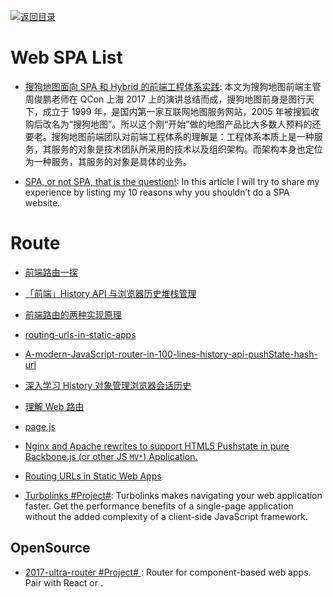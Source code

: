 [![返回目录](https://user-images.githubusercontent.com/5803001/38079637-ff0abcf0-3371-11e8-9b76-ad651620afc7.jpg)](https://github.com/wx-chevalier/Awesome-Lists)

# Web SPA List

* [搜狗地图面向 SPA 和 Hybrid 的前端工程体系实践](https://parg.co/UKS): 本文为搜狗地图前端主管周俊鹏老师在 QCon 上海 2017 上的演讲总结而成，搜狗地图前身是图行天下，成立于 1999 年，是国内第一家互联网地图服务网站，2005 年被搜狐收购后改名为“搜狗地图”。所以这个刚“开始”做的地图产品比大多数人预料的还要老。搜狗地图前端团队对前端工程体系的理解是：工程体系本质上是一种服务，其服务的对象是技术团队所采用的技术以及组织架构。而架构本身也定位为一种服务，其服务的对象是具体的业务。

- [SPA, or not SPA, that is the question!](https://parg.co/UiI): In this article I will try to share my experience by listing my 10 reasons why you shouldn’t do a SPA website.

# Route

* [前端路由一探](http://mp.weixin.qq.com/s/nh4HlXmN2auwkFZSflwZtw)

* [「前端」History API 与浏览器历史堆栈管理](https://github.com/ShowJoy-com/showjoy-blog/issues/2)

* [前端路由的两种实现原理](http://orangexc.xyz/2016/10/21/The-realization-principle-of-front-end-routin/)

* [routing-urls-in-static-apps](https://staticapps.org/articles/routing-urls-in-static-apps/)

* [A-modern-JavaScript-router-in-100-lines-history-api-pushState-hash-url](http://krasimirtsonev.com/blog/article/A-modern-JavaScript-router-in-100-lines-history-api-pushState-hash-url)

* [深入学习 History 对象管理浏览器会话历史](http://blog.codingplayboy.com/2016/12/10/browser_history/)

* [理解 Web 路由](https://parg.co/UM9)

* [page.js](https://github.com/visionmedia/page.js)

* [Nginx and Apache rewrites to support HTML5 Pushstate in pure Backbone.js (or other JS `MV*`) Application.](http://readystate4.com/2012/05/17/nginx-and-apache-rewrite-to-support-html5-pushstate/)

* [Routing URLs in Static Web Apps](https://staticapps.org/articles/routing-urls-in-static-apps/)

- [Turbolinks #Project#](https://github.com/turbolinks/turbolinks): Turbolinks makes navigating your web application faster. Get the performance benefits of a single-page application without the added complexity of a client-side JavaScript framework.

## OpenSource

* [2017-ultra-router #Project# ](https://github.com/gt3/ultra-router): Router for component-based web apps. Pair with React or <BYOF />.
